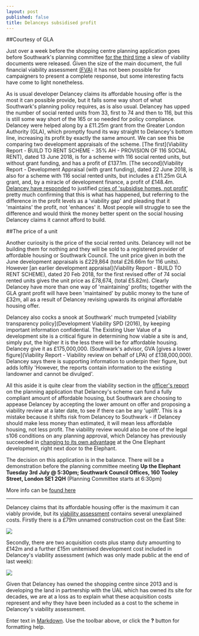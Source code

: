 ```yaml
---
layout: post
published: false
title: Delanceys subsidised profit
---
```

##Courtesy of GLA

Just over a week before the shopping centre planning application goes before Southwark's planning committee [for the third time](http://35percent.org/2018-06-26-delancey-tries-again/) a slew of viability documents were released. Given the size of the main document, the full financial viability assessment [(FVA)](http://planbuild.southwark.gov.uk/documents/?GetDocument=%7b%7b%7b!7Op6ZeDkjdW7huGG0wKoxg%3d%3d!%7d%7d%7d) it has not been possible for campaigners to present a complete response, but some interesting facts have come to light nonetheless.

As is usual developer Delancey claims its affordable housing offer is the most it can possible provide, but  it falls some way short of what Southwark's planning policy requires, as is also usual.  Delancey has upped the number of social rented units from 33, first to 74 and then to 116, but this is still some way short of the 165 or so needed for policy compliance. Delancey were helped along by a £11.25m grant from the Greater London Authority (GLA), which promptly found its way straight to Delancey's bottom line, increasing its profit by exactly the same amount.  We can see this be comparing two development appraisals of the scheme.  [The first](Viability Report - BUILD TO RENT SCHEME - 35% AH - PROVISION OF 116 SOCIAL RENT), dated 13 June 2018, is for a scheme with 116 social rented units, but without grant funding, and has a profit of £137.1m.  [The second](Viability Report - Development Appraisal (with grant funding), dated 22 June 2018, is also for a scheme with 116 social rented units, but includes a £11.25m GLA grant, and, by a miracle of development finance, a profit of £148.4m. [Delancey have responded](https://twitter.com/ShapingElephant/status/1012006789997580294?s=19the) to justified [cries of 'subsidise homes, not profit'](https://twitter.com/occupyelephant?lang=en) pretty much confirming that this is what has happened, but referring to the difference in the profit levels as a 'viability gap' and pleading that it 'maintains' the profit, not 'enhances' it.  Most people will struggle to see the difference and would think the money better spent on the social housing Delancey claims it cannot afford to build.

##The price of a unit 

Another curiosity is the price of the social rented units.  Delancey will not be building them for nothing and they will be sold to a registered provider of affordable housing or Southwark Council. The unit price given in both the June development appraisals is £229,864 (total £26.66m for 116 units).  However [an earlier development appraisal](Viability Report - BUILD TO RENT SCHEME), dated 20 Feb 2018, for the first revised offer of 74 social rented units gives the unit price as £78,674, (total £5.82m).  Clearly Delancey have more than one way of 'maintaining' profits; together with the GLA grant profit will have been 'maintained' by public money to the tune of £32m, all as a result of Delancey revising upwards its original affordable housing offer.

Delancey also cocks a snook at Southwark' much trumpeted [viability transparency policy](Development Viability SPD (2016), by keeping important information confidential.  The Existing  User Value of a development site is a critical figure in determining how viable a site is and, simply put, the higher it is the less there will be for affordable housing.  Delancey give it as £175,000,000. (Southwark's advisor, GVA [gives a lower figure](Viability Report - Viability review on behalf of LPA) of £138,000,000).  Delancey says there is supporting information to underpin their figure, but adds loftily 'However, the reports contain information to the existing landowner and cannot be divulged'.

All this aside it is quite clear from the viability section in the [officer's report](http://moderngov.southwark.gov.uk/documents/s76025/ITEM%201%20-%20REPORT%2016AP4458.pdf) on the planning application that Delancey's scheme can fund a fully compliant amount of affordable housing, but Southwark are choosing to appease Delancey by accepting the lower amount on offer and proposing a viability review at a later date, to see if there can be any 'uplift'.  This is a mistake because it shifts risk from Delancey to Southwark - if Delancey should make less money than estimated, it will mean less affordable housing, not less profit.  The viability review would also be one of the legal s106 conditions on any planning approval, which Delancey has previously succeeded in [changing to its own advantage](http://35percent.org/2018-06-26-delancey-tries-again/) at the One Elephant development, right next door to the Elephant.

The decision on this application is in the balance.  There will be a demonstration before the planning committee meeting **Up the Elephant Tuesday 3rd July @ 5:30pm; Southwark Council Offices, 160 Tooley Street, London SE1 2QH** (Planning Committee starts at 6:30pm)

More info can be [found here](https://www.facebook.com/events/167374030786608/)



----------------------------------------------------------------------------------------------------
Delancey claims that its affordable housing offer is the maximum it can viably provide, but its [viability assessment](http://planbuild.southwark.gov.uk/documents/?GetDocument=%7b%7b%7b!eW5y4yYs725p%2bJMli9Cf8g%3d%3d!%7d%7d%7d) contains several unexplained costs. Firstly there is a £79m unnamed construction cost on the East Site:

![](http://35percent.org/img/e1.png)

Secondly, there are two acquisition costs plus stamp duty amounting to £142m and a further £15m unitemised development cost included in Delancey's viability assessment (which was only made public at the end of last week):

![](http://35percent.org/img/e2.png)

Given that Delancey has owned the shopping centre since 2013 and is developing the land in partnership with the UAL which has owned its site for decades, we are at a loss as to explain what these acquisition costs represent and why they have been included as a cost to the scheme in Delancey's viability assessment.

Enter text in [Markdown](http://daringfireball.net/projects/markdown/). Use the toolbar above, or click the **?** button for formatting help.
